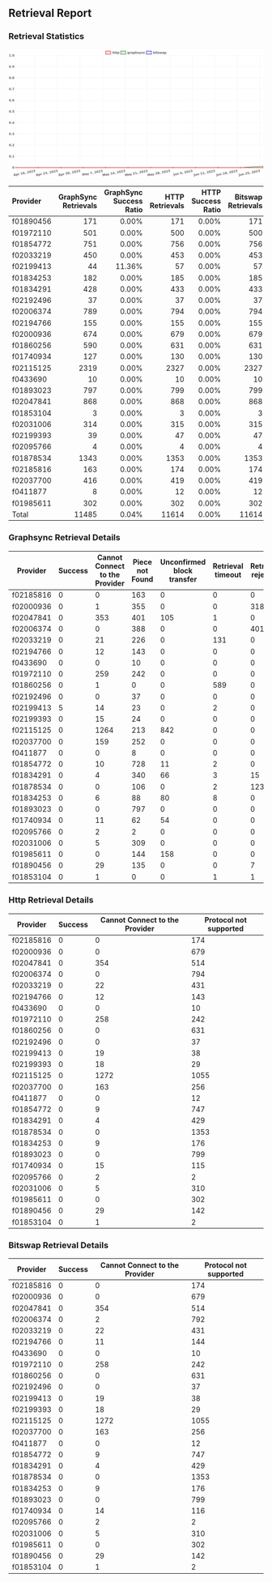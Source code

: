 ## Retrieval Report
### Retrieval Statistics
<img src="https://raw.githubusercontent.com/data-preservation-programs/filplus-checker-assets/main/filecoin-project/filecoin-plus-large-datasets/issues/1723/1688015005623.png"/>

| Provider  | GraphSync Retrievals | GraphSync Success Ratio | HTTP Retrievals | HTTP Success Ratio | Bitswap Retrievals | Bitswap Success Ratio |
| :-------- | -------------------: | ----------------------: | --------------: | -----------------: | -----------------: | --------------------: |
| f01890456 |                  171 |                   0.00% |             171 |              0.00% |                171 |                 0.00% |
| f01972110 |                  501 |                   0.00% |             500 |              0.00% |                500 |                 0.00% |
| f01854772 |                  751 |                   0.00% |             756 |              0.00% |                756 |                 0.00% |
| f02033219 |                  450 |                   0.00% |             453 |              0.00% |                453 |                 0.00% |
| f02199413 |                   44 |                  11.36% |              57 |              0.00% |                 57 |                 0.00% |
| f01834253 |                  182 |                   0.00% |             185 |              0.00% |                185 |                 0.00% |
| f01834291 |                  428 |                   0.00% |             433 |              0.00% |                433 |                 0.00% |
| f02192496 |                   37 |                   0.00% |              37 |              0.00% |                 37 |                 0.00% |
| f02006374 |                  789 |                   0.00% |             794 |              0.00% |                794 |                 0.00% |
| f02194766 |                  155 |                   0.00% |             155 |              0.00% |                155 |                 0.00% |
| f02000936 |                  674 |                   0.00% |             679 |              0.00% |                679 |                 0.00% |
| f01860256 |                  590 |                   0.00% |             631 |              0.00% |                631 |                 0.00% |
| f01740934 |                  127 |                   0.00% |             130 |              0.00% |                130 |                 0.00% |
| f02115125 |                 2319 |                   0.00% |            2327 |              0.00% |               2327 |                 0.00% |
| f0433690  |                   10 |                   0.00% |              10 |              0.00% |                 10 |                 0.00% |
| f01893023 |                  797 |                   0.00% |             799 |              0.00% |                799 |                 0.00% |
| f02047841 |                  868 |                   0.00% |             868 |              0.00% |                868 |                 0.00% |
| f01853104 |                    3 |                   0.00% |               3 |              0.00% |                  3 |                 0.00% |
| f02031006 |                  314 |                   0.00% |             315 |              0.00% |                315 |                 0.00% |
| f02199393 |                   39 |                   0.00% |              47 |              0.00% |                 47 |                 0.00% |
| f02095766 |                    4 |                   0.00% |               4 |              0.00% |                  4 |                 0.00% |
| f01878534 |                 1343 |                   0.00% |            1353 |              0.00% |               1353 |                 0.00% |
| f02185816 |                  163 |                   0.00% |             174 |              0.00% |                174 |                 0.00% |
| f02037700 |                  416 |                   0.00% |             419 |              0.00% |                419 |                 0.00% |
| f0411877  |                    8 |                   0.00% |              12 |              0.00% |                 12 |                 0.00% |
| f01985611 |                  302 |                   0.00% |             302 |              0.00% |                302 |                 0.00% |
| Total     |                11485 |                   0.04% |           11614 |              0.00% |              11614 |                 0.00% |

### Graphsync Retrieval Details
| Provider  | Success | Cannot Connect to the Provider | Piece not Found | Unconfirmed block transfer | Retrieval timeout | Retrieval rejected | Deal state missing | General retrieval failure |
| --------- | ------- | ------------------------------ | --------------- | -------------------------- | ----------------- | ------------------ | ------------------ | ------------------------- |
| f02185816 | 0       | 0                              | 163             | 0                          | 0                 | 0                  | 0                  | 0                         |
| f02000936 | 0       | 1                              | 355             | 0                          | 0                 | 318                | 0                  | 0                         |
| f02047841 | 0       | 353                            | 401             | 105                        | 1                 | 0                  | 2                  | 6                         |
| f02006374 | 0       | 0                              | 388             | 0                          | 0                 | 401                | 0                  | 0                         |
| f02033219 | 0       | 21                             | 226             | 0                          | 131               | 0                  | 70                 | 2                         |
| f02194766 | 0       | 12                             | 143             | 0                          | 0                 | 0                  | 0                  | 0                         |
| f0433690  | 0       | 0                              | 10              | 0                          | 0                 | 0                  | 0                  | 0                         |
| f01972110 | 0       | 259                            | 242             | 0                          | 0                 | 0                  | 0                  | 0                         |
| f01860256 | 0       | 1                              | 0               | 0                          | 589               | 0                  | 0                  | 0                         |
| f02192496 | 0       | 0                              | 37              | 0                          | 0                 | 0                  | 0                  | 0                         |
| f02199413 | 5       | 14                             | 23              | 0                          | 2                 | 0                  | 0                  | 0                         |
| f02199393 | 0       | 15                             | 24              | 0                          | 0                 | 0                  | 0                  | 0                         |
| f02115125 | 0       | 1264                           | 213             | 842                        | 0                 | 0                  | 0                  | 0                         |
| f02037700 | 0       | 159                            | 252             | 0                          | 0                 | 0                  | 0                  | 5                         |
| f0411877  | 0       | 0                              | 8               | 0                          | 0                 | 0                  | 0                  | 0                         |
| f01854772 | 0       | 10                             | 728             | 11                         | 2                 | 0                  | 0                  | 0                         |
| f01834291 | 0       | 4                              | 340             | 66                         | 3                 | 15                 | 0                  | 0                         |
| f01878534 | 0       | 0                              | 106             | 0                          | 2                 | 1235               | 0                  | 0                         |
| f01834253 | 0       | 6                              | 88              | 80                         | 8                 | 0                  | 0                  | 0                         |
| f01893023 | 0       | 0                              | 797             | 0                          | 0                 | 0                  | 0                  | 0                         |
| f01740934 | 0       | 11                             | 62              | 54                         | 0                 | 0                  | 0                  | 0                         |
| f02095766 | 0       | 2                              | 2               | 0                          | 0                 | 0                  | 0                  | 0                         |
| f02031006 | 0       | 5                              | 309             | 0                          | 0                 | 0                  | 0                  | 0                         |
| f01985611 | 0       | 0                              | 144             | 158                        | 0                 | 0                  | 0                  | 0                         |
| f01890456 | 0       | 29                             | 135             | 0                          | 0                 | 7                  | 0                  | 0                         |
| f01853104 | 0       | 1                              | 0               | 0                          | 1                 | 1                  | 0                  | 0                         |

### Http Retrieval Details
| Provider  | Success | Cannot Connect to the Provider | Protocol not supported |
| --------- | ------- | ------------------------------ | ---------------------- |
| f02185816 | 0       | 0                              | 174                    |
| f02000936 | 0       | 0                              | 679                    |
| f02047841 | 0       | 354                            | 514                    |
| f02006374 | 0       | 0                              | 794                    |
| f02033219 | 0       | 22                             | 431                    |
| f02194766 | 0       | 12                             | 143                    |
| f0433690  | 0       | 0                              | 10                     |
| f01972110 | 0       | 258                            | 242                    |
| f01860256 | 0       | 0                              | 631                    |
| f02192496 | 0       | 0                              | 37                     |
| f02199413 | 0       | 19                             | 38                     |
| f02199393 | 0       | 18                             | 29                     |
| f02115125 | 0       | 1272                           | 1055                   |
| f02037700 | 0       | 163                            | 256                    |
| f0411877  | 0       | 0                              | 12                     |
| f01854772 | 0       | 9                              | 747                    |
| f01834291 | 0       | 4                              | 429                    |
| f01878534 | 0       | 0                              | 1353                   |
| f01834253 | 0       | 9                              | 176                    |
| f01893023 | 0       | 0                              | 799                    |
| f01740934 | 0       | 15                             | 115                    |
| f02095766 | 0       | 2                              | 2                      |
| f02031006 | 0       | 5                              | 310                    |
| f01985611 | 0       | 0                              | 302                    |
| f01890456 | 0       | 29                             | 142                    |
| f01853104 | 0       | 1                              | 2                      |

### Bitswap Retrieval Details
| Provider  | Success | Cannot Connect to the Provider | Protocol not supported |
| --------- | ------- | ------------------------------ | ---------------------- |
| f02185816 | 0       | 0                              | 174                    |
| f02000936 | 0       | 0                              | 679                    |
| f02047841 | 0       | 354                            | 514                    |
| f02006374 | 0       | 2                              | 792                    |
| f02033219 | 0       | 22                             | 431                    |
| f02194766 | 0       | 11                             | 144                    |
| f0433690  | 0       | 0                              | 10                     |
| f01972110 | 0       | 258                            | 242                    |
| f01860256 | 0       | 0                              | 631                    |
| f02192496 | 0       | 0                              | 37                     |
| f02199413 | 0       | 19                             | 38                     |
| f02199393 | 0       | 18                             | 29                     |
| f02115125 | 0       | 1272                           | 1055                   |
| f02037700 | 0       | 163                            | 256                    |
| f0411877  | 0       | 0                              | 12                     |
| f01854772 | 0       | 9                              | 747                    |
| f01834291 | 0       | 4                              | 429                    |
| f01878534 | 0       | 0                              | 1353                   |
| f01834253 | 0       | 9                              | 176                    |
| f01893023 | 0       | 0                              | 799                    |
| f01740934 | 0       | 14                             | 116                    |
| f02095766 | 0       | 2                              | 2                      |
| f02031006 | 0       | 5                              | 310                    |
| f01985611 | 0       | 0                              | 302                    |
| f01890456 | 0       | 29                             | 142                    |
| f01853104 | 0       | 1                              | 2                      |
